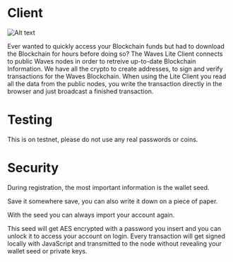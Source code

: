 # Client

![Alt text](https://pbs.twimg.com/media/CjUjPVgVAAA60Pv.jpg "Waves Client Screen")

Ever wanted to quickly access your Blockchain funds but had to download the Blockchain for hours before doing so? 
The Waves Lite Client connects to public Waves nodes in order to retreive up-to-date Blockchain Information.
We have all the crypto to create addresses, to sign and verify transactions for the Waves Blockchain. When using the Lite Client you read all the data from the public nodes, you write the transaction directly in the browser and just broadcast a finished transaction.

# Testing

This is on testnet, please do not use any real passwords or coins.

# Security

During registration, the most important information is the wallet seed.

Save it somewhere save, you can also write it down on a piece of paper.

With the seed you can always import your account again.

This seed will get AES encrypted with a password you insert and you can unlock it to access your account on login.
Every transaction will get signed locally with JavaScript and transmitted to the node without revealing your wallet seed or private keys.

